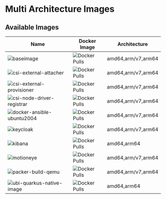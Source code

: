 # Multi Architecture Images

## Available Images

| Name | Docker Image | Architecture |
|------|--------------|--------------|
|![baseimage](https://github.com/enr0s/multi-arch-images/workflows/baseimage/badge.svg)|![Docker Pulls](https://img.shields.io/docker/pulls/enros/baseimage)|amd64,arm/v7,arm64|
|![csi-external-attacher](https://github.com/enr0s/multi-arch-images/workflows/csi-external-attacher/badge.svg)|![Docker Pulls](https://img.shields.io/docker/pulls/enros/csi-external-attacher)|amd64,arm/v7,arm64|
|![csi-external-provisioner](https://github.com/enr0s/multi-arch-images/workflows/csi-external-provisioner/badge.svg)|![Docker Pulls](https://img.shields.io/docker/pulls/enros/csi-external-provisioner)|amd64,arm/v7,arm64|
|![csi-node-driver-registrar](https://github.com/enr0s/multi-arch-images/workflows/csi-node-driver-registrar/badge.svg)|![Docker Pulls](https://img.shields.io/docker/pulls/enros/csi-node-driver-registrar)|amd64,arm/v7,arm64|
|![docker-ansible-ubuntu2004](https://github.com/enr0s/multi-arch-images/workflows/docker-ansible-ubuntu2004/badge.svg)|![Docker Pulls](https://img.shields.io/docker/pulls/enros/docker-ansible-ubuntu2004)|amd64,arm/v7,arm64|
|![keycloak](https://github.com/enr0s/multi-arch-images/workflows/keycloak/badge.svg)|![Docker Pulls](https://img.shields.io/docker/pulls/enros/keycloak)|amd64,arm/v7,arm64|
|![kibana](https://github.com/enr0s/multi-arch-images/workflows/kibana/badge.svg)|![Docker Pulls](https://img.shields.io/docker/pulls/enros/kibana)|amd64,arm64|
|![motioneye](https://github.com/enr0s/multi-arch-images/workflows/motioneye/badge.svg)|![Docker Pulls](https://img.shields.io/docker/pulls/enros/motioneye)|amd64,arm/v7,arm64|
|![packer-build-qemu](https://github.com/enr0s/multi-arch-images/workflows/packer-build-qemu/badge.svg)|![Docker Pulls](https://img.shields.io/docker/pulls/enros/packer-build-qemu)|amd64,arm/v7,arm64|
|![ubi-quarkus-native-image](https://github.com/enr0s/multi-arch-images/workflows/ubi-quarkus-native-image/badge.svg)|![Docker Pulls](https://img.shields.io/docker/pulls/enros/ubi-quarkus-native-image)|amd64,arm64|
